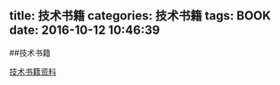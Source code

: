 title: 技术书籍
categories: 技术书籍
tags: BOOK
date: 2016-10-12 10:46:39
---


##技术书籍

[技术书籍资料](https://github.com/vhf/free-programming-books/blob/master/free-programming-books-zh.md)
